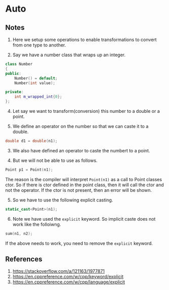 # Auto

## Notes

1. Here we setup some operations to enable transformations to convert from one type to another. 

2. Say we have a number class that wraps up an integer. 

```cpp
class Number
{
public:
    Number() = default;
    Number(int value);

private:
    int m_wrapped_int{0};
};
```
4. Let say we want to transform(conversion) this number to a double or a point.

3. We define an operator on the number so that we can caste it to a double.

```cpp
double d1 = double(n1);
```

3. We also have defined an operator to caste the numbert to a point.

4. But we will not be able to use as follows.

```cpp
Point p1 = Point(n1);
```

The reason is the compiler will interpret `Point(n1)` as a call to Point classes ctor. So if there is ctor defined in the point class, then it will call the ctor and not the operator. If the ctor is not present, then an error will be shown. 

5. So we have to use the following explicit casting.

```cpp
static_cast<Point>(n1);
```

6. Note we have used the `explicit` keyword. So implicit caste does not work like the folloiwng.

```cpp
sum(n1, n2); 
```

If the above needs to work, you need to remove the `explicit` keyword.

## References

1. https://stackoverflow.com/a/121163/1977871
2. https://en.cppreference.com/w/cpp/keyword/explicit
3. https://en.cppreference.com/w/cpp/language/explicit




